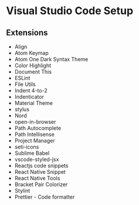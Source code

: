 # Visual Studio Code Setup

## Extensions
- Align
- Atom Keymap
- Atom One Dark Syntax Theme
- Color Highlight
- Document This
- ESLint
- File Utils
- Indent 4-to-2
- Indenticator
- Material Theme
- stylus
- Nord
- open-in-browser
- Path Autocomplete
- Path Intellisense
- Project Manager
- seti-icons
- Sublime Babel
- vscode-styled-jsx
- Reactjs code snippets
- React Native Snippet
- React Native Tools
- Bracket Pair Colorizer
- Stylint
- Prettier - Code formatter

